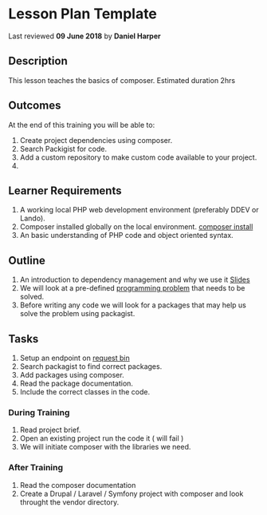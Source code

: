 # Lesson Plan Template
Last reviewed **09 June 2018** by **Daniel Harper**

## Description
This lesson teaches the basics of composer.
Estimated duration 2hrs

## Outcomes

At the end of this training you will be able to:
1. Create project dependencies using composer.
2. Search Packigist for code.
3. Add a custom repository to make custom code available to your project.
4. 

## Learner Requirements

1. A working local PHP web development environment (preferably DDEV or Lando).
2. Composer installed globally on the local environment. [composer install](https://getcomposer.org/doc/00-intro.md) 
3. An basic understanding  of PHP code and object oriented syntax.


## Outline
1. An introduction to dependency management and why we use it [Slides](https://docs.google.com/presentation/d/1dwwaOnAS9P-PZzvgOJPfNbXDASLM5qTq20K6_xpzzmI/edit?usp=sharing)
2. We will look at a pre-defined [programming problem](https://docs.google.com/presentation/d/1rBe8DNzGnYegnBwfItvifGqAdP8QvcSQmsisNQcJtYU/edit) that needs to be solved.
3. Before writing any code we will look for a packages that may help us solve the problem using packagist.

## Tasks 
1. Setup an endpoint on [request bin ](https://requestbin.fullcontact.com/)
2. Search packagist to find correct packages.
3. Add packages using composer.
4. Read the package documentation.
5. Include the correct classes in the code.

### During Training
1. Read project brief. 
2. Open an existing project run the code it ( will fail )
3. We will initiate composer with the libraries we need.

### After Training
1. Read the composer documentation
2. Create a Drupal / Laravel / Symfony project with composer and look throught the vendor directory.

